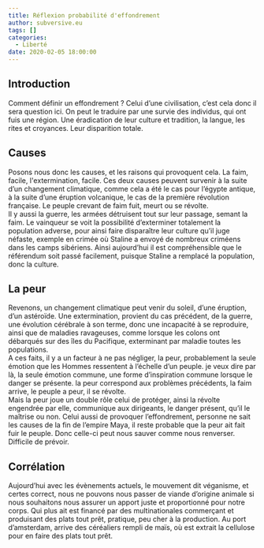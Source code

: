 ```yaml
---
title: Réflexion probabilité d'effondrement
author: subversive.eu
tags: []
categories:
  - Liberté
date: 2020-02-05 18:00:00
---
```


## Introduction

Comment définir un effondrement ? Celui d’une civilisation, c’est cela donc il sera question ici. On peut le traduire par une survie des individus, qui ont fuis une région. Une éradication de leur culture et tradition, la langue, les rites et croyances. Leur disparition totale. 
<!-- more -->

## Causes

Posons nous donc les causes, et les raisons qui provoquent cela. La faim, facile, l'extermination, facile. Ces deux causes peuvent survenir à la suite d’un changement climatique, comme cela a été le cas pour l’égypte antique, à la suite d’une éruption volcanique, le cas de la première révolution française. Le peuple crevant de faim fuit, meurt ou se révolte.  
Il y aussi la guerre, les armées détruisent tout sur leur passage, semant la faim. Le vainqueur se voit la possibilité d’exterminer totalement la population adverse, pour ainsi faire disparaître leur culture qu’il juge néfaste, exemple en crimée où Staline a envoyé de nombreux criméens dans les camps sibériens. Ainsi aujourd’hui il est compréhensible que le référendum soit passé facilement, puisque Staline a remplacé la population, donc la culture.

## La peur

Revenons, un changement climatique peut venir du soleil, d’une éruption, d’un astéroïde. Une extermination, provient du cas précédent, de la guerre, une évolution cérébrale à son terme, donc une incapacité à se reproduire, ainsi que de maladies ravageuses, comme lorsque les colons ont débarqués sur des îles du Pacifique, exterminant par maladie toutes les populations.  
A ces faits, il y a un facteur à ne pas négliger, la peur, probablement la seule émotion que les Hommes ressentent à l’échelle d’un peuple. je veux dire par là, la seule émotion  commune, une forme d’inspiration commune lorsque le danger se présente. la peur correspond aux problèmes précédents, la faim arrive, le peuple a peur, il se révolte.  
Mais la peur joue un double rôle celui de protéger, ainsi la révolte engendrée par elle, communique aux dirigeants, le danger présent, qu’il le maîtrise ou non. Celui aussi de provoquer l’effondrement, personne ne sait les causes de la fin de l’empire Maya, il reste probable que la peur ait fait fuir le peuple. Donc celle-ci peut nous sauver comme nous renverser. Difficile de prévoir.

## Corrélation

Aujourd’hui avec les évènements actuels, le mouvement dit véganisme, et certes correct, nous ne pouvons nous passer de viande d’origine animale si nous souhaitons nous assurer un apport juste et proportionné pour notre corps. Qui plus ait est financé par des multinationales commerçant et produisant des plats tout prêt, pratique, peu cher à la production. Au port d’amsterdam, arrive des céréaliers rempli de maïs, où est extrait la cellulose pour en faire des plats tout prêt.